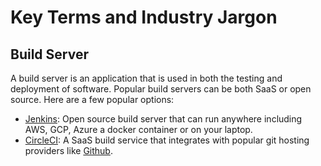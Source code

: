 # Key Terms and Industry Jargon

## Build Server

A build server is an application that is used in both the testing and deployment of software.  Popular build servers can be both SaaS or open source.  Here are a few popular options:

* [Jenkins](https://jenkins.io/):  Open source build server that can run anywhere including AWS, GCP, Azure a docker container or on your laptop.
* [CircleCI](https://circleci.com/):  A SaaS build service that integrates with popular git hosting providers like [Github](https://github.com/).


